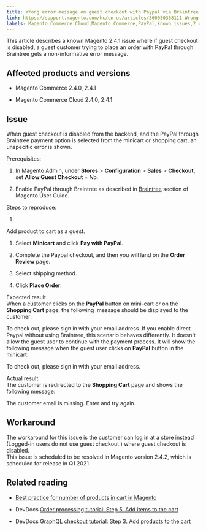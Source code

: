```yaml
---
title: Wrong error message on guest checkout with Paypal via Braintree Magento 2.4.1
link: https://support.magento.com/hc/en-us/articles/360050368111-Wrong-error-message-on-guest-checkout-with-Paypal-via-Braintree-Magento-2-4-1
labels: Magento Commerce Cloud,Magento Commerce,PayPal,known issues,2.4.0,Braintree,Magento Quality Patches,2.4.1,guest checkout,cart
---
```


This article describes a known Magento 2.4.1 issue where if guest checkout is disabled, a guest customer trying to place an order with PayPal through Braintree gets a non-informative error message.

## Affected products and versions

* Magento Commerce 2.4.0, 2.4.1

* Magento Commerce Cloud 2.4.0, 2.4.1

## Issue

When guest checkout is disabled from the backend, and the PayPal through Braintree payment option is selected from the minicart or shopping cart, an unspecific error is shown.  
 

Prerequisites:

1. In Magento Admin, under **Stores** > **Configuration** > **Sales** > **Checkout**, set **Allow Guest Checkout** = *No*.

1. Enable PayPal through Braintree as described in [Braintree](https://docs.magento.com/user-guide/payment/braintree.html?) section of Magento User Guide.

Steps to reproduce:

1. 
Add product to cart as a guest.

1. Select **Minicart** and click **Pay with PayPal**.

1. Complete the Paypal checkout, and then you will land on the **Order Review** page.

1. Select shipping method.

10. Click **Place Order**.

Expected result  
When a customer clicks on the **PayPal** button on mini-cart or on the **Shopping Cart** page, the following  message should be displayed to the customer:

To check out, please sign in with your email address.
If you enable direct Paypal without using Braintree, this scenario behaves differently. It doesn't allow the guest user to continue with the payment process. It will show the following message when the guest user clicks on **PayPal** button in the minicart:

To check out, please sign in with your email address.

Actual result  
The customer is redirected to the **Shopping Cart** page and shows the following message:

The customer email is missing. Enter and try again.

## Workaround

The workaround for this issue is the customer can log in at a store instead (Logged-in users do not use guest checkout.) where guest checkout is disabled.  
This issue is scheduled to be resolved in Magento version 2.4.2, which is scheduled for release in Q1 2021.

## Related reading

* [Best practice for number of products in cart in Magento](https://support.magento.com/hc/en-us/articles/360048550332)

* DevDocs [Order processing tutorial: Step 5. Add items to the cart](https://devdocs.magento.com/guides/v2.4/rest/tutorials/orders/order-add-items.html)

* DevDocs [GraphQL checkout tutorial: Step 3. Add products to the cart](https://devdocs.magento.com/guides/v2.4/graphql/tutorials/checkout/checkout-add-product-to-cart.html)

